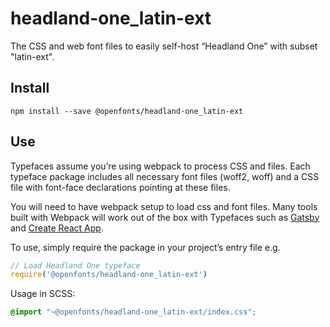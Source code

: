 
# headland-one_latin-ext

The CSS and web font files to easily self-host “Headland One” with subset "latin-ext".

## Install

`npm install --save @openfonts/headland-one_latin-ext`

## Use

Typefaces assume you’re using webpack to process CSS and files. Each typeface
package includes all necessary font files (woff2, woff) and a CSS file with
font-face declarations pointing at these files.

You will need to have webpack setup to load css and font files. Many tools built
with Webpack will work out of the box with Typefaces such as [Gatsby](https://github.com/gatsbyjs/gatsby)
and [Create React App](https://github.com/facebookincubator/create-react-app).

To use, simply require the package in your project’s entry file e.g.

```javascript
// Load Headland One typeface
require('@openfonts/headland-one_latin-ext')
```

Usage in SCSS:
```scss
@import "~@openfonts/headland-one_latin-ext/index.css";
```
